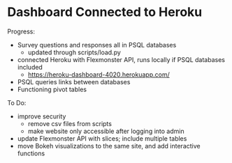 # Dashboard Connected to Heroku
Progress:
- Survey questions and responses all in PSQL databases
  - updated through scripts/load.py
- connected Heroku with Flexmonster API, runs locally if PSQL databases included
  - https://heroku-dashboard-4020.herokuapp.com/
- PSQL queries links between databases
- Functioning pivot tables

To Do:
- improve security
  - remove csv files from scripts
  - make website only accessible after logging into admin
- update Flexmonster API with slices; include multiple tables
- move Bokeh visualizations to the same site, and add interactive functions

